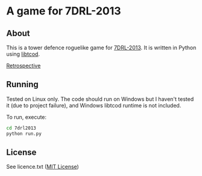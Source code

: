 # A game for 7DRL-2013

## About
This is a tower defence roguelike game for [7DRL-2013](http://roguebasin.roguelikedevelopment.org/index.php?title=7DRL_Challenge_2013). It is written in Python using [libtcod](http://doryen.eptalys.net/libtcod/).

[Retrospective](https://github.com/fillest/7drl2013/wiki/Retrospective)

## Running
Tested on Linux only. The code should run on Windows but I haven't tested it (due to project failure), and Windows libtcod runtime is not included.

To run, execute: 
```bash
cd 7drl2013
python run.py
```

## License
See licence.txt ([MIT License](http://www.opensource.org/licenses/mit-license.php))
